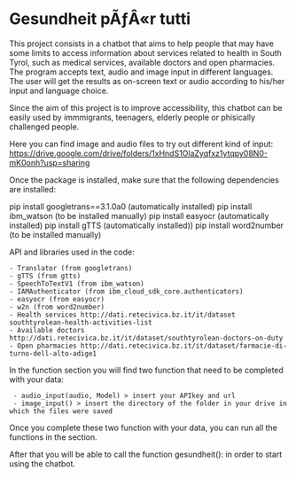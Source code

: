 # Gesundheit pÃƒÂ«r tutti

This project consists in a chatbot that aims to help people that may have some limits to access information about services related to health in South Tyrol, such as medical services, available doctors and open pharmacies. The program accepts text, audio and image input in different languages. The user will get the results as on-screen text or audio according to his/her input and language choice.

Since the aim of this project is to improve accessibility, this chatbot can be easily used by immmigrants, teenagers, elderly people or phisically challenged people.

Here you can find image and audio files to try out different kind of input: https://drive.google.com/drive/folders/1xHndS1OlaZyqfxz1ytqpy08N0-mK0onh?usp=sharing

Once the package is installed, make sure that the following dependencies are installed:

  pip install googletrans==3.1.0a0 (automatically installed)
  pip install ibm_watson (to be installed manually)
  pip install easyocr (automatically installed)
  pip install gTTS (automatically installed))
  pip install word2number (to be installed manually)
  
API and libraries used in the code:

    - Translator (from googletrans)
    - gTTS (from gtts)
    - SpeechToTextV1 (from ibm_watson)
    - IAMAuthenticator (from ibm_cloud_sdk_core.authenticators)
    - easyocr (from easyocr)
    - w2n (from word2number)
    - Health services http://dati.retecivica.bz.it/it/dataset southtyrolean-health-activities-list
    - Available doctors http://dati.retecivica.bz.it/it/dataset/southtyrolean-doctors-on-duty
    - Open pharmacies http://dati.retecivica.bz.it/it/dataset/farmacie-di-turno-dell-alto-adige1
  

In the function section you will find two function that need to be completed with your data:

     - audio_input(audio, Model) > insert your APIkey and url
     - image_input() > insert the directory of the folder in your drive in which the files were saved 

Once you complete these two function with your data, you can run all the functions in the section.
  
After that you will be able to call the function gesundheit(): in order to start using the chatbot.  
